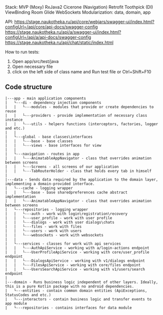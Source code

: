 Stack:
MVP (Moxy)
RxJava2
Cicerone (Navigation)
Retrofit
Toothpick (DI)
ViewBinding
Room
Glide
WebSockets
Modularization: data, domain, app

API: 
https://stage.naukotheka.ru/api/core/webjars/swagger-ui/index.html?configUrl=/api/core/api-docs/swagger-config
https://stage.naukotheka.ru/api/a/swagger-ui/index.html?configUrl=/api/a/api-docs/swagger-config
https://stage.naukotheka.ru/api/chat/static/index.html

How to run tests:
1) Open app/src/test/java
2) Open necessary file
3) click on the left side of class name and Run test file or Ctrl+Shift+F10

## Code structure
```
|---app - main application components
|   └---di - dependency injection components
|   |   └---modules - modules that provide or create dependencies to reuse
|   |   └---providers - provide implementation of necessary class instance
|   |   └---utils - helpers functions (interceptors, factories, logger and etc.)
|   |
|   └---global - base classes\interfaces
|   |   └---base - base classes
|   |   └---views - base interfaces for view
|   |
|   └---navigation - routes in app
|   |   └---AnimatableAppNavigator - class that overrides animation between screens
|   |   └---Screens - all screens of our application
|   |   └---TabRouterHolder - class that holds every tab in himself
|
|---data - Sends data required by the application to the domain layer, implementing a domain-provided interface.
|   └---cache - logging wrapper
|   |   └---base - base sharedpreferences cache abstract implementation
|   |   └---AnimatableAppNavigator - class that overrides animation between screens
|   └---repositories - logging wrapper
|   |   └---auth - work with login\registration\recovery
|   |   └---user_profile - work with user profile
|   |   └---dialogs - work with user dialogs\chats
|   |   └---files - work with files
|   |   └---users - work with users
|   |   └---websockets - work with websockets
|   |
|   └---services - classes for work with api services
|   |   └---AuthApiService - working with a/login-actions endpoint
|   |   └---UserProfileApiService - working with core/user_profile endpoint
|   |   └---DialogsApiService - working with v1/dialogs endpoint
|   |   └---FilesApiService - working with core/files endpoint
|   |   └---UsersSearchApiService - working with v1/users/search endpoint
|
|---domain - Runs business logic independent of other layers. Ideally, this is a pure Kotlin package with no android dependencies.
|   └---entities - contain common domain entities (ApiExceptions, StatusCodes and etc.)
|   └---interactors - contain business logic and transfer events to app module
|   └---repositories - contains interfaces for data module